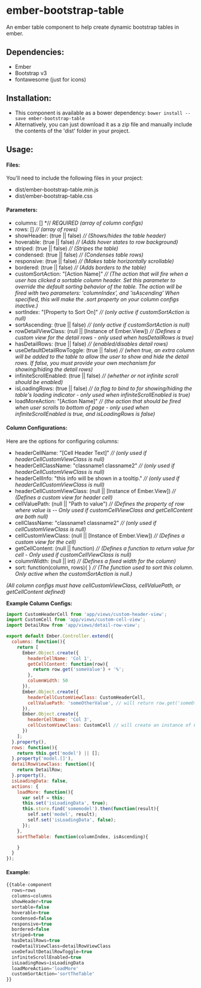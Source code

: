 # ember-bootstrap-table
An ember table component to help create dynamic bootstrap tables in ember.

## Dependencies:
* Ember
* Bootstrap v3
* fontawesome (just for icons)

## Installation:
* This component is available as a bower dependency:  `bower install --save ember-bootstrap-table`
* Alternatively, you can just download it as a zip file and manually include the contents of the 'dist' folder in your project.

## Usage:
#### Files:
You'll need to include the following files in your project:
* dist/ember-bootstrap-table.min.js
* dist/ember-bootstrap-table.css

#### Parameters:
* columns: [] *// *REQUIRED (array of column configs)*
* rows: [] *// (array of rows)*
* showHeader: (true || false) *// (Shows/hides the table header)*
* hoverable: (true || false) *// (Adds hover states to row background)*
* striped: (true || false) *// (Stripes the table)*
* condensed: (true || false) *// (Condenses table rows)*
* responsive: (true || false) *// (Makes table horizontally scrollable)*
* bordered: (true || false) *// (Adds borders to the table)*
* customSortAction: "[Action Name]" *// (The action that will fire when a user has clicked a sortable column header.  Set this parameter to override the default sorting behavior of the table.  The action will be fired with two parameters:  'columnIndex', and 'isAscending'  When specified, this will make the .sort property on your column configs inactive.)*
* sortIndex: "[Property to Sort On]" *// (only active if customSortAction is null)*
* sortAscending: (true || false) *// (only active if customSortAction is null)*
* rowDetailViewClass: (null || [Instance of Ember.View]) *// (Defines a custom view for the detail rows - only used when hasDetailRows is true)*
* hasDetailRows:  (true || false) *// (enabled/disables detail rows)*
* useDefaultDetailRowToggle: (true || false) *// (when true, an extra column will be added to the table to allow the user to show and hide the detail rows.  If false, you must provide your own mechanism for showing/hiding the detail rows)*
* infiniteScrollEnabled: (true || false) *// (whether or not infinite scroll should be enabled)*
* isLoadingRows: (true || false) *// (a flag to bind to for showing/hiding the table's loading indicator - only used when infiniteScrollEnabled is true)*
* loadMoreAction: "[Action Name]" *// (the action that should be fired when user scrolls to bottom of page - only used when infiniteScrollEnabled is true, and isLoadingRows is false)*

#### Column Configurations:
Here are the options for configuring columns:
* headerCellName: "[Cell Header Text]" *// (only used if headerCellCustomViewClass is null)*
* headerCellClassName: "classname1 classname2" *// (only used if headerCellCustomViewClass is null)*
* headerCellInfo: "this info will be shown in a tooltip." *// (only used if headerCellCustomViewClass is null)*
* headerCellCustomViewClass: (null || [Instance of Ember.View]) *// (Defines a custom view for header cell)*
* cellValuePath: (null || "Path to value") *// (Defines the property of row where value is -- Only used if customCellViewClass and getCellContent are both null)*
* cellClassName: "classname1 classname2" *// (only used if cellCustomViewClass is null)*
* cellCustomViewClass: (null || [Instance of Ember.View]) *// (Defines a custom view for the cell)*
* getCellContent: (null || function) *// (Defines a function to return value for cell - Only used if customCellViewClass is null)*
* columnWidth: (null || int) *// (Defines a fixed width for the column)*
* sort: function(column, rows){  } *// (The function used to sort this column.  Only active when the customSortAction is null.)*

*(All column configs must have cellCustomViewClass, cellValuePath, or getCellContent defined)*

**Example Column Configs:**
```javascript
import CustomHeaderCell from 'app/views/custom-header-view';
import CustomCell from 'app/views/custom-cell-view';
import DetailRow from 'app/views/detail-row-view';

export default Ember.Controller.extend({
  columns: function(){
    return [
      Ember.Object.create({
        headerCellName: 'Col 1',
        getCellContent: function(row){
          return row.get('someValue') + '%';
        },
        columnWidth: 50
      }),
      Ember.Object.create({
        headerCellCustomViewClass: CustomHeaderCell,
        cellValuePath: 'someOtherValue', // will return row.get('someOtherValue');
      }),
      Ember.Object.create({
        headerCellName: 'Col 3',
        cellCustomViewClass: CustomCell // will create an instance of CustomCell and pass 'row' property to it
      })
    ];
  }.property(),
  rows: function(){
    return this.get('model') || [];
  }.property('model.[]'),
  detailRowViewClass: function(){
    return DetailRow;
  }.property(),
  isLoadingData: false,
  actions: {
    loadMore: function(){
      var self = this;
      this.set('isLoadingData', true);
      this.store.find('somemodel').then(function(result){
        self.set('model', result);
        self.set('isLoadingData', false);
      });
    },
    sortTheTable: function(columnIndex, isAscending){

    }
  }
});
```

#### Example:
```javascript
{{table-component
  rows=rows
  columns=columns
  showHeader=true
  sortable=false
  hoverable=true
  condensed=false
  responsive=true
  bordered=false
  striped=true
  hasDetailRows=true
  rowDetailViewClass=detailRowViewClass
  useDefaultDetailRowToggle=true
  infiniteScrollEnabled=true
  isLoadingRows=isLoadingData
  loadMoreAction='loadMore'
  customSortAction='sortTheTable'
}}
```
